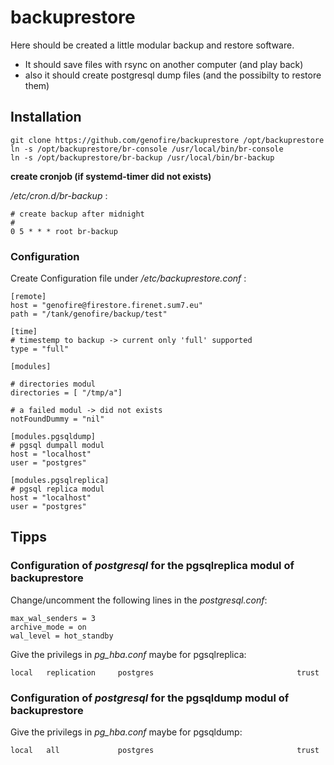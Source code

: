 # backuprestore

Here should be created a little modular backup and restore software.

- It should save files with rsync on another computer (and play back)
- also it should create postgresql dump files (and the possibilty to restore them)

## Installation
```
git clone https://github.com/genofire/backuprestore /opt/backuprestore
ln -s /opt/backuprestore/br-console /usr/local/bin/br-console
ln -s /opt/backuprestore/br-backup /usr/local/bin/br-backup
```
**create cronjob (if systemd-timer did not exists)**

*/etc/cron.d/br-backup* :
```
# create backup after midnight
#
0 5 * * * root br-backup
```
### Configuration
Create Configuration file under
*/etc/backuprestore.conf* :

```
[remote]
host = "genofire@firestore.firenet.sum7.eu"
path = "/tank/genofire/backup/test"

[time]
# timestemp to backup -> current only 'full' supported
type = "full"

[modules]

# directories modul
directories = [ "/tmp/a"]

# a failed modul -> did not exists
notFoundDummy = "nil"

[modules.pgsqldump]
# pgsql dumpall modul
host = "localhost"
user = "postgres"

[modules.pgsqlreplica]
# pgsql replica modul
host = "localhost"
user = "postgres"
```


## Tipps
### Configuration of *postgresql* for the pgsqlreplica modul of backuprestore
Change/uncomment the following lines in the *postgresql.conf*:
```
max_wal_senders = 3
archive_mode = on
wal_level = hot_standby
```

Give the privilegs in *pg_hba.conf* maybe for pgsqlreplica:
```
local   replication     postgres                                trust
```

### Configuration of *postgresql* for the pgsqldump modul of backuprestore
Give the privilegs in *pg_hba.conf* maybe for pgsqldump:
```
local   all             postgres                                trust
```
